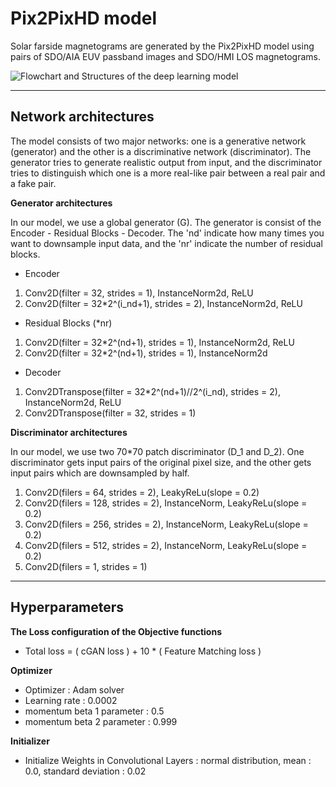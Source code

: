 Pix2PixHD model
=============
Solar farside magnetograms are generated by the Pix2PixHD model using pairs of SDO/AIA EUV passband images and SDO/HMI LOS magnetograms.   
   
![Flowchart and Structures of the deep learning model](https://user-images.githubusercontent.com/68056295/91625647-f2e28180-e9e3-11ea-8469-f9d4c932fe35.png)

   
_____________  
Network architectures
-------------
The model consists of two major networks: one is a generative network (generator) and the other is a discriminative network (discriminator).
The generator tries to generate realistic output from input, and the discriminator tries to distinguish which one is a more real-like pair between a real pair and a fake pair.  

__Generator architectures__

In our model, we use a global generator (G).
The generator is consist of the Encoder - Residual Blocks - Decoder.
The 'nd' indicate how many times you want to downsample input data, and the 'nr' indicate the number of residual blocks.

* Encoder
1. Conv2D(filter = 32, strides = 1), InstanceNorm2d, ReLU
2. Conv2D(filter = 32*2^(i_nd+1), strides = 2), InstanceNorm2d, ReLU 

* Residual Blocks (*nr)
1. Conv2D(filter = 32*2^(nd+1), strides = 1), InstanceNorm2d, ReLU
2. Conv2D(filter = 32*2^(nd+1), strides = 1), InstanceNorm2d

* Decoder
1. Conv2DTranspose(filter = 32*2^(nd+1)//2^(i_nd), strides = 2), InstanceNorm2d, ReLU
2. Conv2DTranspose(filter = 32, strides = 1)
   
__Discriminator architectures__

In our model, we use two 70*70 patch discriminator (D_1 and D_2).
One discriminator gets input pairs of the original pixel size, and the other gets input pairs which are downsampled by half.

1. Conv2D(filers = 64, strides = 2), LeakyReLu(slope = 0.2)
2. Conv2D(filers = 128, strides = 2), InstanceNorm, LeakyReLu(slope = 0.2)
3. Conv2D(filers = 256, strides = 2), InstanceNorm, LeakyReLu(slope = 0.2)
4. Conv2D(filers = 512, strides = 2), InstanceNorm, LeakyReLu(slope = 0.2)
5. Conv2D(filers = 1, strides = 1)



_____________
Hyperparameters
-------------

__The Loss configuration of the Objective functions__
* Total loss = ( cGAN loss ) + 10 * ( Feature Matching loss )   

__Optimizer__
* Optimizer : Adam solver
* Learning rate : 0.0002
* momentum beta 1 parameter : 0.5
* momentum beta 2 parameter : 0.999   

__Initializer__
* Initialize Weights in Convolutional Layers : normal distribution, mean : 0.0, standard deviation : 0.02   
